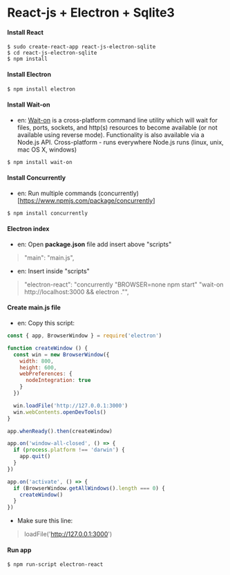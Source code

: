 # React-js + Electron + Sqlite3

#### Install React
```npm
$ sudo create-react-app react-js-electron-sqlite
$ cd react-js-electron-sqlite
$ npm install
```

#### Install Electron
```bash
$ npm install electron 
```

#### Install Wait-on
* en: [Wait-on](https://www.npmjs.com/package/wait-on) is a cross-platform command line utility which will wait for files, ports, sockets, and http(s) resources to become available (or not available using reverse mode). Functionality is also available via a Node.js API. Cross-platform - runs everywhere Node.js runs (linux, unix, mac OS X, windows)
```bash
$ npm install wait-on
```

#### Install Concurrently
* en: Run multiple commands (concurrently)[https://www.npmjs.com/package/concurrently]
```bash
$ npm install concurrently
```

#### Electron index 
* en: Open **package.json** file add insert above "scripts"
> "main": "main.js",
* en: Insert inside "scripts" 
> "electron-react": "concurrently \"BROWSER=none npm start\" \"wait-on http://localhost:3000 && electron .\"",

#### Create main.js file
* en: Copy this script: 
```js
const { app, BrowserWindow } = require('electron')

function createWindow () {
  const win = new BrowserWindow({
    width: 800,
    height: 600,
    webPreferences: {
      nodeIntegration: true
    }
  })

  win.loadFile('http://127.0.0.1:3000')
  win.webContents.openDevTools()
}

app.whenReady().then(createWindow)

app.on('window-all-closed', () => {
  if (process.platform !== 'darwin') {
    app.quit()
  }
})

app.on('activate', () => {
  if (BrowserWindow.getAllWindows().length === 0) {
    createWindow()
  }
})
```
* Make sure this line: 
> loadFile('http://127.0.0.1:3000')

#### Run app
```bash
$ npm run-script electron-react
```
####
```bash
```
####
```bash
```
####
```bash
```

<!-- 
React + Electron
https://www.youtube.com/watch?v=2_fROfS8FPE
--
